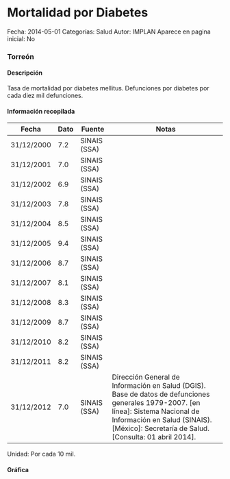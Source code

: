 Mortalidad por Diabetes
=====

Fecha: 2014-05-01
Categorías: Salud
Autor: IMPLAN
Aparece en pagina inicial: No

### Torreón

#### Descripción

Tasa de mortalidad por diabetes mellitus. Defunciones por diabetes por cada diez mil defunciones.

<!-- break -->

#### Información recopilada

<table class="table table-hover table-bordered matriz">
  <thead>
    <tr><th>Fecha</th><th>Dato</th><th>Fuente</th><th>Notas</th></tr>
  </thead>
  <tbody>
    <tr><td class="centrado">31/12/2000</td><td class="derecha">7.2</td><td>SINAIS (SSA)</td><td></td></tr>
    <tr><td class="centrado">31/12/2001</td><td class="derecha">7.0</td><td>SINAIS (SSA)</td><td></td></tr>
    <tr><td class="centrado">31/12/2002</td><td class="derecha">6.9</td><td>SINAIS (SSA)</td><td></td></tr>
    <tr><td class="centrado">31/12/2003</td><td class="derecha">7.8</td><td>SINAIS (SSA)</td><td></td></tr>
    <tr><td class="centrado">31/12/2004</td><td class="derecha">8.5</td><td>SINAIS (SSA)</td><td></td></tr>
    <tr><td class="centrado">31/12/2005</td><td class="derecha">9.4</td><td>SINAIS (SSA)</td><td></td></tr>
    <tr><td class="centrado">31/12/2006</td><td class="derecha">8.7</td><td>SINAIS (SSA)</td><td></td></tr>
    <tr><td class="centrado">31/12/2007</td><td class="derecha">8.1</td><td>SINAIS (SSA)</td><td></td></tr>
    <tr><td class="centrado">31/12/2008</td><td class="derecha">8.3</td><td>SINAIS (SSA)</td><td></td></tr>
    <tr><td class="centrado">31/12/2009</td><td class="derecha">8.7</td><td>SINAIS (SSA)</td><td></td></tr>
    <tr><td class="centrado">31/12/2010</td><td class="derecha">8.2</td><td>SINAIS (SSA)</td><td></td></tr>
    <tr><td class="centrado">31/12/2011</td><td class="derecha">8.2</td><td>SINAIS (SSA)</td><td></td></tr>
    <tr><td class="centrado">31/12/2012</td><td class="derecha">7.0</td><td>SINAIS (SSA)</td><td>Dirección General de Información en Salud (DGIS). Base de datos de defunciones generales 1979-2007. [en línea]: Sistema Nacional de Información en Salud (SINAIS). [México]: Secretaría de Salud. <http://www.sinais.salud.gob.mx> [Consulta: 01 abril 2014].</td></tr>
  </tbody>
</table>

Unidad: Por cada 10 mil.

#### Gráfica

<div id="graficaDatos" class="grafica"></div>
<script>
  // Gráfica
  if (typeof vargraficaDatos === 'undefined') {
    vargraficaDatos = Morris.Line({
      element: 'graficaDatos',
      data: [{ fecha: '2000-12-31', dato: 7.2000 },{ fecha: '2001-12-31', dato: 7.0000 },{ fecha: '2002-12-31', dato: 6.9000 },{ fecha: '2003-12-31', dato: 7.8000 },{ fecha: '2004-12-31', dato: 8.5000 },{ fecha: '2005-12-31', dato: 9.4000 },{ fecha: '2006-12-31', dato: 8.7000 },{ fecha: '2007-12-31', dato: 8.1000 },{ fecha: '2008-12-31', dato: 8.3000 },{ fecha: '2009-12-31', dato: 8.7000 },{ fecha: '2010-12-31', dato: 8.2000 },{ fecha: '2011-12-31', dato: 8.2000 },{ fecha: '2012-12-31', dato: 7.0000 }],
      xkey: 'fecha',
      ykeys: ['dato'],
      labels: ['Dato'],
      lineColors: ['#FF5B02'],
      xLabelFormat: function(d) { return d.getDate()+'/'+(d.getMonth()+1)+'/'+d.getFullYear(); },
      dateFormat: function(ts) { var d = new Date(ts); return d.getDate() + '/' + (d.getMonth() + 1) + '/' + d.getFullYear(); }
    });
  }
</script>
